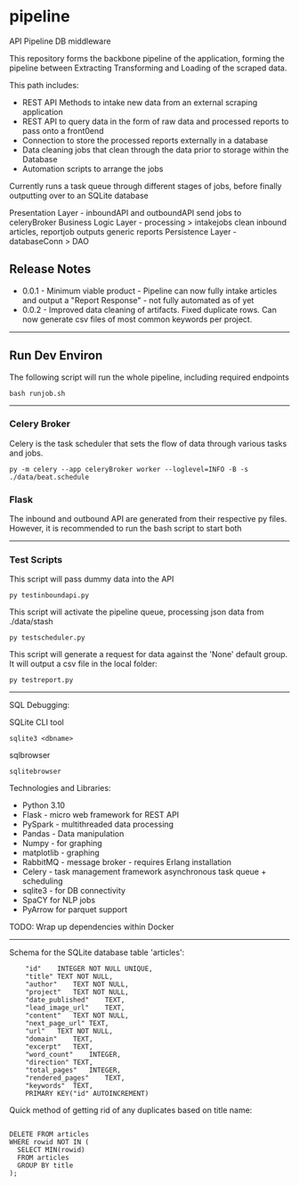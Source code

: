 # pipeline
 API Pipeline DB middleware


This repository forms the backbone pipeline of the application, forming the pipeline between Extracting Transforming and Loading of the scraped data.

This path includes:
- REST API Methods to intake new data from an external scraping application
- REST API to query data in the form of raw data and processed reports to pass onto a front0end
- Connection to store the processed reports externally in a database
- Data cleaning jobs that clean through the data prior to storage within the Database
- Automation scripts to arrange the jobs

Currently runs a task queue through different stages of jobs, before finally outputting over to an
SQLite database

Presentation Layer - inboundAPI and outboundAPI send jobs to celeryBroker
Business Logic Layer - processing > intakejobs clean inbound articles, reportjob outputs generic reports
Persistence Layer - databaseConn > DAO



## Release Notes
 - 0.0.1 - Minimum viable product - Pipeline can now fully intake articles and output a "Report Response" - not fully automated as of yet
 - 0.0.2 - Improved data cleaning of artifacts. Fixed duplicate rows. Can now generate csv files of most common keywords per project. 

-----

## Run Dev Environ

The following script will run the whole pipeline, including required endpoints

`bash runjob.sh`


-----

### Celery Broker

Celery is the task scheduler that sets the flow of data through various tasks and jobs. 

`py -m celery --app celeryBroker worker --loglevel=INFO -B -s ./data/beat.schedule`

### Flask 

The inbound and outbound API are generated from their respective py files. However, it is recommended to run the bash script to start both

----

### Test Scripts

This script will pass dummy data into the API

`py testinboundapi.py`

This script will activate the pipeline queue, processing json data from ./data/stash

`py testscheduler.py`

This script will generate a request for data against the 'None' default group. It will output a csv file in the local folder:

`py testreport.py`

-----

SQL Debugging:

SQLite CLI tool

`sqlite3 <dbname>` 

sqlbrowser

`sqlitebrowser`

Technologies and Libraries:
- Python 3.10
- Flask - micro web framework for REST API
- PySpark - multithreaded data processing
- Pandas - Data manipulation
- Numpy - for graphing
- matplotlib - graphing
- RabbitMQ - message broker - requires Erlang installation
- Celery - task management framework asynchronous task queue + scheduling
- sqlite3 - for DB connectivity
- SpaCY for NLP jobs
- PyArrow for parquet support

TODO: Wrap up dependencies within Docker

------


Schema for the SQLite database table 'articles':
```
	"id"	INTEGER NOT NULL UNIQUE,
	"title"	TEXT NOT NULL,
	"author"	TEXT NOT NULL,
	"project"	TEXT NOT NULL,
	"date_published"	TEXT,
	"lead_image_url"	TEXT,
	"content"	TEXT NOT NULL,
	"next_page_url"	TEXT,
	"url"	TEXT NOT NULL,
	"domain"	TEXT,
	"excerpt"	TEXT,
	"word_count"	INTEGER,
	"direction"	TEXT,
	"total_pages"	INTEGER,
	"rendered_pages"	TEXT,
	"keywords"	TEXT,
	PRIMARY KEY("id" AUTOINCREMENT)
```


Quick method of getting rid of any duplicates based on title name:
```

DELETE FROM articles
WHERE rowid NOT IN (
  SELECT MIN(rowid)
  FROM articles
  GROUP BY title
);

```